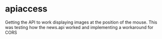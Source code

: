 # apiaccess
Getting the API to work displaying images at the position of the mouse.
This was testing how the news.api worked and implementing a workaround for CORS 
